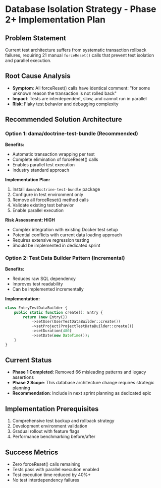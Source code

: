 # Database Isolation Strategy - Phase 2+ Implementation Plan

## Problem Statement

Current test architecture suffers from systematic transaction rollback failures, requiring 21 manual `forceReset()` calls that prevent test isolation and parallel execution.

## Root Cause Analysis

- **Symptom**: All forceReset() calls have identical comment: "for some unknown reason the transaction is not rolled back"
- **Impact**: Tests are interdependent, slow, and cannot run in parallel
- **Risk**: Flaky test behavior and debugging complexity

## Recommended Solution Architecture

### Option 1: dama/doctrine-test-bundle (Recommended)
**Benefits:**
- Automatic transaction wrapping per test
- Complete elimination of forceReset() calls
- Enables parallel test execution
- Industry standard approach

**Implementation Plan:**
1. Install `dama/doctrine-test-bundle` package
2. Configure in test environment only
3. Remove all forceReset() method calls
4. Validate existing test behavior
5. Enable parallel execution

**Risk Assessment: HIGH**
- Complex integration with existing Docker test setup
- Potential conflicts with current data loading approach
- Requires extensive regression testing
- Should be implemented in dedicated sprint

### Option 2: Test Data Builder Pattern (Incremental)
**Benefits:**
- Reduces raw SQL dependency
- Improves test readability
- Can be implemented incrementally

**Implementation:**
```php
class EntryTestDataBuilder {
    public static function create(): Entry {
        return (new Entry())
            ->setUser(UserTestDataBuilder::create())
            ->setProject(ProjectTestDataBuilder::create())
            ->setDuration(480)
            ->setDate(new DateTime());
    }
}
```

## Current Status
- **Phase 1 Completed**: Removed 66 misleading patterns and legacy assertions
- **Phase 2 Scope**: This database architecture change requires strategic planning
- **Recommendation**: Include in next sprint planning as dedicated epic

## Implementation Prerequisites
1. Comprehensive test backup and rollback strategy
2. Development environment validation
3. Gradual rollout with feature flags
4. Performance benchmarking before/after

## Success Metrics
- Zero forceReset() calls remaining
- Tests pass with parallel execution enabled
- Test execution time reduced by 40%+
- No test interdependency failures